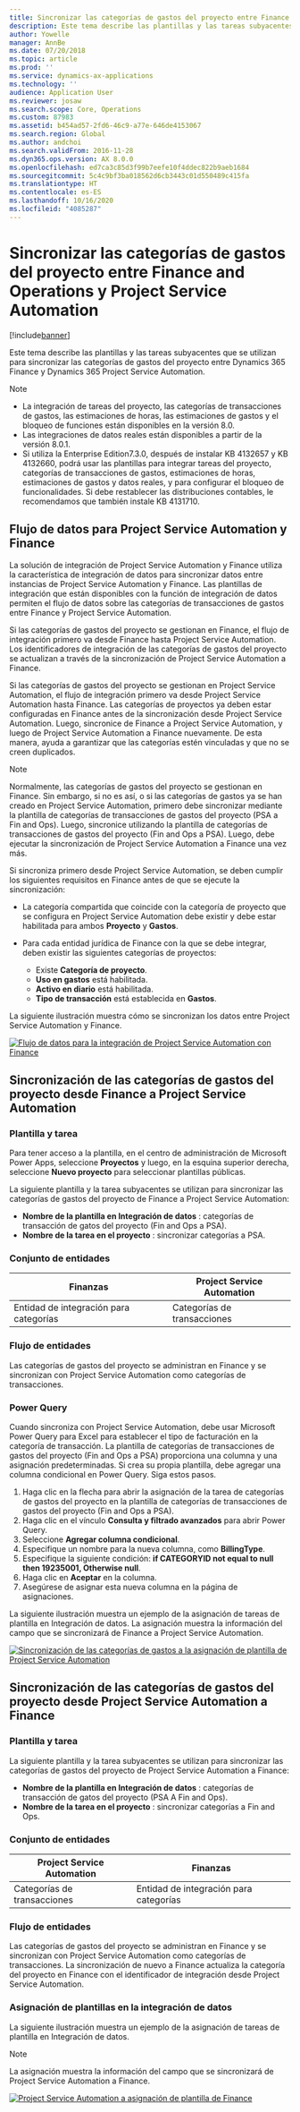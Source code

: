 ```yaml
---
title: Sincronizar las categorías de gastos del proyecto entre Finance and Operations y Project Service Automation
description: Este tema describe las plantillas y las tareas subyacentes que se utilizan para sincronizar las categorías de gastos del proyecto entre Microsoft Dynamics 365 Finance y Dynamics 365 Project Service Automation.
author: Yowelle
manager: AnnBe
ms.date: 07/20/2018
ms.topic: article
ms.prod: ''
ms.service: dynamics-ax-applications
ms.technology: ''
audience: Application User
ms.reviewer: josaw
ms.search.scope: Core, Operations
ms.custom: 87983
ms.assetid: b454ad57-2fd6-46c9-a77e-646de4153067
ms.search.region: Global
ms.author: andchoi
ms.search.validFrom: 2016-11-28
ms.dyn365.ops.version: AX 8.0.0
ms.openlocfilehash: ed7ca3c85d3f99b7eefe10f4ddec822b9aeb1684
ms.sourcegitcommit: 5c4c9bf3ba018562d6cb3443c01d550489c415fa
ms.translationtype: HT
ms.contentlocale: es-ES
ms.lasthandoff: 10/16/2020
ms.locfileid: "4085287"
---
```

# <a name="synchronize-project-expense-categories-between-finance-and-operations-and-project-service-automation"></a>Sincronizar las categorías de gastos del proyecto entre Finance and Operations y Project Service Automation

[!include[banner](../includes/banner.md)]

Este tema describe las plantillas y las tareas subyacentes que se utilizan para sincronizar las categorías de gastos del proyecto entre Dynamics 365 Finance y Dynamics 365 Project Service Automation.

> [!NOTE]
> - La integración de tareas del proyecto, las categorías de transacciones de gastos, las estimaciones de horas, las estimaciones de gastos y el bloqueo de funciones están disponibles en la versión 8.0.
> - Las integraciones de datos reales están disponibles a partir de la versión 8.0.1.
> - Si utiliza la Enterprise Edition7.3.0, después de instalar KB 4132657 y KB 4132660, podrá usar las plantillas para integrar tareas del proyecto, categorías de transacciones de gastos, estimaciones de horas, estimaciones de gastos y datos reales, y para configurar el bloqueo de funcionalidades. Si debe restablecer las distribuciones contables, le recomendamos que también instale KB 4131710.

## <a name="data-flow-for-project-service-automation-and-finance"></a>Flujo de datos para Project Service Automation y Finance

La solución de integración de Project Service Automation y Finance utiliza la característica de integración de datos para sincronizar datos entre instancias de Project Service Automation y Finance. Las plantillas de integración que están disponibles con la función de integración de datos permiten el flujo de datos sobre las categorías de transacciones de gastos entre Finance y Project Service Automation.

Si las categorías de gastos del proyecto se gestionan en Finance, el flujo de integración primero va desde Finance hasta Project Service Automation. Los identificadores de integración de las categorías de gastos del proyecto se actualizan a través de la sincronización de Project Service Automation a Finance.

Si las categorías de gastos del proyecto se gestionan en Project Service Automation, el flujo de integración primero va desde Project Service Automation hasta Finance. Las categorías de proyectos ya deben estar configuradas en Finance antes de la sincronización desde Project Service Automation. Luego, sincronice de Finance a Project Service Automation, y luego de Project Service Automation a Finance nuevamente. De esta manera, ayuda a garantizar que las categorías estén vinculadas y que no se creen duplicados.

> [!NOTE]
> Normalmente, las categorías de gastos del proyecto se gestionan en Finance. Sin embargo, si no es así, o si las categorías de gastos ya se han creado en Project Service Automation, primero debe sincronizar mediante la plantilla de categorías de transacciones de gastos del proyecto (PSA a Fin and Ops). Luego, sincronice utilizando la plantilla de categorías de transacciones de gastos del proyecto (Fin and Ops a PSA). Luego, debe ejecutar la sincronización de Project Service Automation a Finance una vez más.
>
> Si sincroniza primero desde Project Service Automation, se deben cumplir los siguientes requisitos en Finance antes de que se ejecute la sincronización:
>
> - La categoría compartida que coincide con la categoría de proyecto que se configura en Project Service Automation debe existir y debe estar habilitada para ambos **Proyecto** y **Gastos**.
> - Para cada entidad jurídica de Finance con la que se debe integrar, deben existir las siguientes categorías de proyectos:
>
>     - Existe **Categoría de proyecto**. 
>     - **Uso en gastos** está habilitada.
>     - **Activo en diario** está habilitada.
>     - **Tipo de transacción** está establecida en **Gastos**.

La siguiente ilustración muestra cómo se sincronizan los datos entre Project Service Automation y Finance.

[![Flujo de datos para la integración de Project Service Automation con Finance](./media/ProjectExpenseCategoriesFlow.png)](./media/ProjectExpenseCategoriesFlow.png)

## <a name="project-expense-category-synchronization-from-finance-to-project-service-automation"></a>Sincronización de las categorías de gastos del proyecto desde Finance a Project Service Automation

### <a name="template-and-task"></a>Plantilla y tarea

Para tener acceso a la plantilla, en el centro de administración de Microsoft Power Apps, seleccione **Proyectos** y luego, en la esquina superior derecha, seleccione **Nuevo proyecto** para seleccionar plantillas públicas.

La siguiente plantilla y la tarea subyacentes se utilizan para sincronizar las categorías de gastos del proyecto de Finance a Project Service Automation:

- **Nombre de la plantilla en Integración de datos** : categorías de transacción de gatos del proyecto (Fin and Ops a PSA).
- **Nombre de la tarea en el proyecto** : sincronizar categorías a PSA.

### <a name="entity-set"></a>Conjunto de entidades

| Finanzas                           | Project Service Automation |
|-----------------------------------|----------------------------|
| Entidad de integración para categorías | Categorías de transacciones     |

### <a name="entity-flow"></a>Flujo de entidades

Las categorías de gastos del proyecto se administran en Finance y se sincronizan con Project Service Automation como categorías de transacciones.

### <a name="power-query"></a>Power Query

Cuando sincroniza con Project Service Automation, debe usar Microsoft Power Query para Excel para establecer el tipo de facturación en la categoría de transacción. La plantilla de categorías de transacciones de gastos del proyecto (Fin and Ops a PSA) proporciona una columna y una asignación predeterminadas. Si crea su propia plantilla, debe agregar una columna condicional en Power Query. Siga estos pasos.

1. Haga clic en la flecha para abrir la asignación de la tarea de categorías de gastos del proyecto en la plantilla de categorías de transacciones de gastos del proyecto (Fin and Ops a PSA).
2. Haga clic en el vínculo **Consulta y filtrado avanzados** para abrir Power Query.
2. Seleccione **Agregar columna condicional**.
3. Especifique un nombre para la nueva columna, como **BillingType**.
4. Especifique la siguiente condición: **if CATEGORYID not equal to null then 19235001, Otherwise null**.
5. Haga clic en **Aceptar** en la columna.
6. Asegúrese de asignar esta nueva columna en la página de asignaciones.

La siguiente ilustración muestra un ejemplo de la asignación de tareas de plantilla en Integración de datos. La asignación muestra la información del campo que se sincronizará de Finance a Project Service Automation.

[![Sincronización de las categorías de gastos a la asignación de plantilla de Project Service Automation](./media/ProjectExpenseCategoriesToPSAMapping.jpg)](./media/ProjectExpenseCategoriesToPSAMapping.jpg)

## <a name="project-expense-category-synchronization-from-project-service-automation-to-finance"></a>Sincronización de las categorías de gastos del proyecto desde Project Service Automation a Finance

### <a name="template-and-task"></a>Plantilla y tarea

La siguiente plantilla y la tarea subyacentes se utilizan para sincronizar las categorías de gastos del proyecto de Project Service Automation a Finance:

- **Nombre de la plantilla en Integración de datos** : categorías de transacción de gatos del proyecto (PSA A Fin and Ops).
- **Nombre de la tarea en el proyecto** : sincronizar categorías a Fin and Ops.

### <a name="entity-set"></a>Conjunto de entidades

| Project Service Automation | Finanzas                           |
|----------------------------|-----------------------------------|
| Categorías de transacciones     | Entidad de integración para categorías |

### <a name="entity-flow"></a>Flujo de entidades

Las categorías de gastos del proyecto se administran en Finance y se sincronizan con Project Service Automation como categorías de transacciones. La sincronización de nuevo a Finance actualiza la categoría del proyecto en Finance con el identificador de integración desde Project Service Automation.

### <a name="template-mapping-in-data-integration"></a>Asignación de plantillas en la integración de datos

La siguiente ilustración muestra un ejemplo de la asignación de tareas de plantilla en Integración de datos.

> [!NOTE]
> La asignación muestra la información del campo que se sincronizará de Project Service Automation a Finance.

[![Project Service Automation a asignación de plantilla de Finance](./media/ProjectExpenseCategoriesToFinOpsMapping.jpg)](./media/ProjectExpenseCategoriesToFinOpsMapping.jpg)
